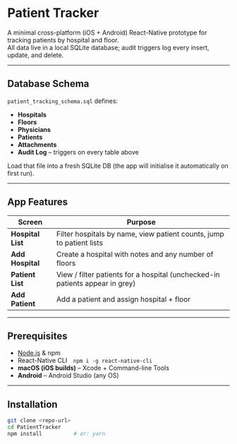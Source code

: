 # Patient Tracker

A minimal cross-platform (iOS + Android) React-Native prototype for tracking patients by hospital and floor.  
All data live in a local SQLite database; audit triggers log every insert, update, and delete.

---

## Database Schema

`patient_tracking_schema.sql` defines:

- **Hospitals**
- **Floors**
- **Physicians**
- **Patients**
- **Attachments**
- **Audit Log** – triggers on every table above

Load that file into a fresh SQLite DB (the app will initialise it automatically on first run).

---

## App Features

| Screen | Purpose |
|--------|---------|
| **Hospital List** | Filter hospitals by name, view patient counts, jump to patient lists |
| **Add Hospital** | Create a hospital with notes and any number of floors |
| **Patient List** | View / filter patients for a hospital (unchecked-in patients appear in grey) |
| **Add Patient**  | Add a patient and assign hospital + floor |

---

## Prerequisites

- [Node.js](https://nodejs.org/) & npm  
- React-Native CLI `npm i -g react-native-cli`  
- **macOS (iOS builds)** – Xcode + Command-line Tools  
- **Android** – Android Studio (any OS)

---

## Installation

```bash
git clone <repo-url>
cd PatientTracker
npm install          # or: yarn
